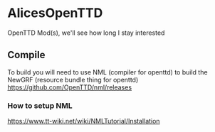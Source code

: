# AlicesOpenTTD
OpenTTD Mod(s), we'll see how long I stay interested

## Compile

To build you will need to use NML (compiler for openttd) to build the NewGRF (resource bundle thing for openttd)
https://github.com/OpenTTD/nml/releases

### How to setup NML
https://www.tt-wiki.net/wiki/NMLTutorial/Installation


